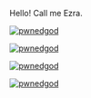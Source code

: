Hello! Call me Ezra.

<p>
    <a href="https://github.com/anuraghazra/github-readme-stats">
        <img src="https://github-readme-stats.inspw.com/api?username=pwnedgod&show_icons=true&theme=transparent&card_width=346&include_all_commits=true&hide_rank=true" alt="pwnedgod" />
    </a>
</p>

<p>
    <a href="https://github.com/ryo-ma/github-profile-trophy">
        <img src="https://github-profile-trophy.vercel.app/?username=pwnedgod&theme=algolia&no-bg=true&row=2&column=3&margin-w=8&margin-h=8" alt="pwnedgod" />
    </a>
</p>

<p>
    <a href="https://git.io/streak-stats">
        <img src="https://streak-stats.demolab.com?user=pwnedgod&theme=transparent&date_format=j%20M%5B%20Y%5D&exclude_days=Sun%2CSat&card_width=346" alt="pwnedgod" />
    </a>
</p>

<p>
    <a href="https://github.com/anuraghazra/github-readme-stats">
        <img src="https://github-readme-stats.inspw.com/api/top-langs?username=pwnedgod&show_icons=true&theme=transparent&layout=compact&card_width=346" alt="pwnedgod" />
    </a>
</p>
